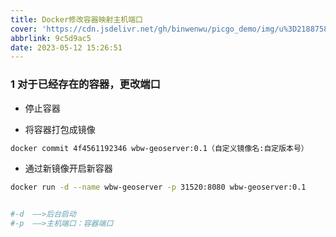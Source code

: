 ```yaml
---
title: Docker修改容器映射主机端口
cover: 'https://cdn.jsdelivr.net/gh/binwenwu/picgo_demo/img/u%3D2188758126%2C1866052197%26fm%3D253%26fmt%3Dauto%26app%3D138%26f%3DJPEG'
abbrlink: 9c5d9ac5
date: 2023-05-12 15:26:51
---
```


### 1 对于已经存在的容器，更改端口

- 停止容器

- 将容器打包成镜像

```bash
docker commit 4f4561192346 wbw-geoserver:0.1（自定义镜像名:自定版本号）
```

- 通过新镜像开启新容器

```BASH
docker run -d --name wbw-geoserver -p 31520:8080 wbw-geoserver:0.1


#-d  ——>后台启动
#-p  ——>主机端口：容器端口
```
